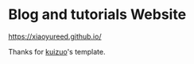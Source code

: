 # Blog and tutorials Website

https://xiaoyureed.github.io/


Thanks for [kuizuo](https://github.com/kuizuo)'s template.
